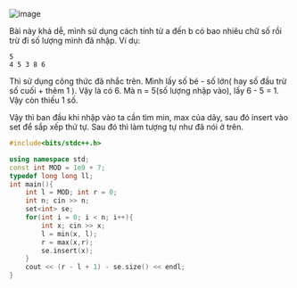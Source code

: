 ![image](https://github.com/Llam-a/Practice_Cpp/assets/115911041/61b32bd9-4178-4c57-8f91-36282d8e2e2c)

Bài này khá dễ, mình sử dụng cách tính từ a đến b có bao nhiêu chữ số rồi trừ đi số lượng mình đã nhập. Ví dụ:

```
5
4 5 3 8 6
```

Thì sử dụng công thức đã nhắc trên. Mình lấy số bé - số lớn( hay số đầu trừ số cuối + thêm 1 ). Vậy là có 6. Mà n = 5(số lượng nhập vào), lấy 6 - 5 = 1. Vậy còn thiếu 1 số.

Vậy thì ban đầu khi nhập vào ta cần tìm min, max của dãy, sau đó insert vào set để sắp xếp thứ tự. Sau đó thì làm tượng tự như đã nói ở trên.

```cpp
#include<bits/stdc++.h>

using namespace std;
const int MOD = 1e9 + 7;
typedef long long ll;
int main(){
    int l = MOD; int r = 0;
    int n; cin >> n;
    set<int> se;
    for(int i = 0; i < n; i++){
        int x; cin >> x;
        l = min(x, l);
        r = max(x,r); 
        se.insert(x);
    }
    cout << (r - l + 1) - se.size() << endl;
}
```
